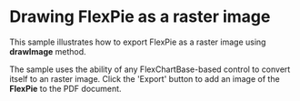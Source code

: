 Drawing FlexPie as a raster image
=================================

This sample illustrates how to export FlexPie as a raster image using **drawImage** method.

The sample uses the ability of any FlexChartBase-based control to convert itself to an raster image. Click the 'Export' button to add an image of the __FlexPie__ to the PDF document.